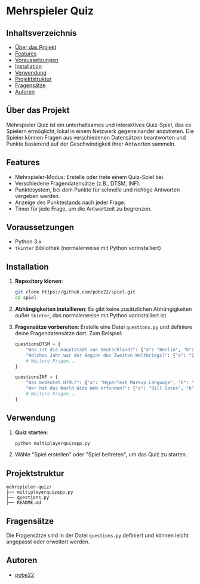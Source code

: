 
# Mehrspieler Quiz

## Inhaltsverzeichnis

- [Über das Projekt](#über-das-projekt)
- [Features](#features)
- [Voraussetzungen](#voraussetzungen)
- [Installation](#installation)
- [Verwendung](#verwendung)
- [Projektstruktur](#projektstruktur)
- [Fragensätze](#fragensätze)
- [Autoren](#autoren)

## Über das Projekt

Mehrspieler Quiz ist ein unterhaltsames und interaktives Quiz-Spiel, das es Spielern ermöglicht, lokal in einem Netzwerk gegeneinander anzutreten. Die Spieler können Fragen aus verschiedenen Datensätzen beantworten und Punkte basierend auf der Geschwindigkeit ihrer Antworten sammeln.

## Features

- Mehrspieler-Modus: Erstelle oder trete einem Quiz-Spiel bei.
- Verschiedene Fragendatensätze (z.B., DTSM, INF).
- Punktesystem, bei dem Punkte für schnelle und richtige Antworten vergeben werden.
- Anzeige des Punktestands nach jeder Frage.
- Timer für jede Frage, um die Antwortzeit zu begrenzen.

## Voraussetzungen

- Python 3.x
- `tkinter` Bibliothek (normalerweise mit Python vorinstalliert)

## Installation

1. **Repository klonen**:
   ```bash
   git clone https://github.com/pobe22/spiel.git
   cd spiel
   ```

2. **Abhängigkeiten installieren**:
   Es gibt keine zusätzlichen Abhängigkeiten außer `tkinter`, das normalerweise mit Python vorinstalliert ist.

3. **Fragensätze vorbereiten**:
   Erstelle eine Datei `questions.py` und definiere deine Fragendatensätze dort. Zum Beispiel:

   ```python
   questionsDTSM = {
       "Was ist die Hauptstadt von Deutschland?": {"a": "Berlin", "b": "München", "c": "Hamburg", "correct": "a"},
       "Welches Jahr war der Beginn des Zweiten Weltkriegs?": {"a": "1939", "b": "1945", "c": "1914", "correct": "a"},
       # Weitere Fragen...
   }

   questionsINF = {
       "Was bedeutet HTML?": {"a": "HyperText Markup Language", "b": "HyperText Makeup Language", "c": "Hyperlink and Text Markup Language", "correct": "a"},
       "Wer hat das World Wide Web erfunden?": {"a": "Bill Gates", "b": "Tim Berners-Lee", "c": "Steve Jobs", "correct": "b"},
       # Weitere Fragen...
   }
   ```

## Verwendung

1. **Quiz starten**:
   ```bash
   python multiplayerquizapp.py
   ```
2. Wähle "Spiel erstellen" oder "Spiel beitreten", um das Quiz zu starten.

## Projektstruktur

```
mehrspieler-quiz/
├── multiplayerquizapp.py
├── questions.py
├── README.md
```

## Fragensätze

Die Fragensätze sind in der Datei `questions.py` definiert und können leicht angepasst oder erweitert werden.

## Autoren

- [pobe22](https://github.com/pobe22)

